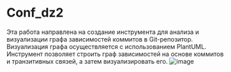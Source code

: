 # Conf_dz2
Эта работа направлена на создание инструмента для анализа и визуализации графа зависимостей коммитов в Git-репозитор. Визуализация графа осуществляется с использованием PlantUML. Инструмент позволяет строить граф зависимостей на основе коммитов и транзитивных связей, а затем визуализировать его.
![image](https://github.com/user-attachments/assets/53ee772c-fe3c-45ad-8d50-f11493dda093)
